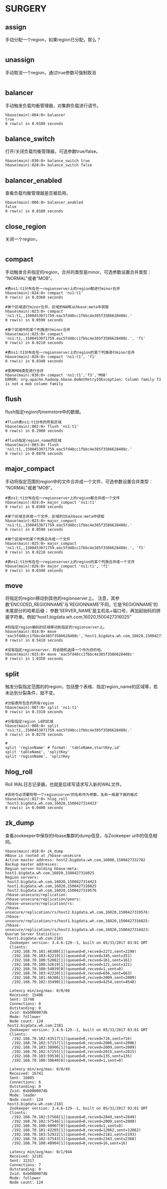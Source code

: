 # SURGERY
## assign
手动分配一个region，如果region已分配，那么？

```
```

## unassign
手动取消一个region，通过true参数可强制取消

```
```

## balancer
手动触发负载均衡管理器，对集群负载进行调节。

```
hbase(main):004:0> balancer
true
0 row(s) in 0.0180 seconds
```

## balance_switch
打开/关闭负载均衡管理器，可选参数true/false。

```
hbase(main):030:0> balance_switch true
hbase(main):028:0> balance_switch false
```

## balancer_enabled
查看负载均衡管理器是否被启用。

```
hbase(main):006:0> balancer_enabled
false
0 row(s) in 0.0100 seconds
```

## close_region
关闭一个region，

```
```

## compact
手动触发合并指定的region，合并的类型是minor，可选参数设置合并类型： "NORMAL"或者"MOB"。

```
#表ns1:t1分布在任一regionserver上的region都进行minor合并
hbase(main):024:0> compact 'ns1:t1'
0 row(s) in 0.0360 seconds

#单个区域进行minor合并，区域的NAME从hbase:meta中获取
hbase(main):023:0> compact 'ns1:t1,,1500453071759.eac5fd48cc1fbbc4e385f3586628408c.'
0 row(s) in 0.0590 seconds

#单个区域中的某个列族进行minor合并
hbase(main):025:0> compact 'ns1:t1,,1500453071759.eac5fd48cc1fbbc4e385f3586628408c.', 'f1'
0 row(s) in 0.0210 seconds

#表ns1:t1分布在任一regionserver上的region的某个列族进行minor合并
hbase(main):026:0> compact 'ns1:t1', 'f1'
0 row(s) in 0.0340 seconds

#使用MOB类型进行合并
hbase(main):030:0> compact 'ns1:t1','f3','MOB'
ERROR: org.apache.hadoop.hbase.DoNotRetryIOException: Column family f3 is not a mob column family
```

## flush
flush指定region内memstore中的数据。

```
#flush表ns1:t1分布的所有区域
hbase(main):002:0> flush 'ns1:t1'
0 row(s) in 0.2900 seconds

#flush指定region_name的区域
hbase(main):003:0> flush 'ns1:t1,,1500453071759.eac5fd48cc1fbbc4e385f3586628408c.'
0 row(s) in 0.0870 seconds
```

## major_compact
手动将指定范围的region中的文件合并成一个文件，可选参数设置合并类型： "NORMAL"或者"MOB"。

```
#表ns1:t1分布在任一regionserver上的region都合并成一个文件
hbase(main):024:0> major_compact 'ns1:t1'
0 row(s) in 0.0360 seconds

#单个区域合并成一个文件，区域的ID从hbase:meta中获取
hbase(main):023:0> major_compact 'ns1:t1,,1500453071759.eac5fd48cc1fbbc4e385f3586628408c.'
0 row(s) in 0.0590 seconds

#单个区域中的某个列族合并成一个文件
hbase(main):025:0> major_compact 'ns1:t1,,1500453071759.eac5fd48cc1fbbc4e385f3586628408c.', 'f1'
0 row(s) in 0.0210 seconds

#表ns1:t1分布在任一regionserver上的region的某个列族合并成一个文件
hbase(main):026:0> major_compact 'ns1:t1', 'f1'
0 row(s) in 0.0340 seconds
```

## move
将指定的region移动到其他的regionserver上。
注意，其参数‘ENCODED_REGIONNAME’与‘REGIONNAME’不同，它是‘REGIONNAME’的末尾部分的哈希后缀；
参数‘SERVER_NAME’是主机名+端口号，再加起始码的拼接字符串。例如“host1.bigdata.wh.com,16020,1500427316025”

```
#将指定region编码的区域移动到指定的regionserver上。
hbase(main):014:0> move 'eac5fd48cc1fbbc4e385f3586628408c','host1.bigdata.wh.com,16020,1500427316025'
0 row(s) in 0.5410 seconds

#没有指定regionserver，将会随机选择一个作为目的地。
hbase(main):015:0> move 'eac5fd48cc1fbbc4e385f3586628408c'
0 row(s) in 1.0350 seconds

```

## split
触发分裂指定范围的的region，包括整个表格、指定region_name的区域等，若未达到分裂条件，就不变。

```
#分裂表所包含的所有region
hbase(main):007:0> split 'ns1:t1'
0 row(s) in 0.3310 seconds

#分裂指定region_id的区域
hbase(main):008:0> split 'ns1:t1,,1500453071759.eac5fd48cc1fbbc4e385f3586628408c.'
0 row(s) in 0.0270 seconds

#
split 'regionName' # format: 'tableName,startKey,id'
split 'tableName', 'splitKey'
split 'regionName', 'splitKey
```

## hlog_roll
Roll WAL日志记录器，也就是后续写请求写入新的WAL文件。

```
#该命令必须要附带一个regionserver的名称作为参数，名称一般是下面的格式
hbase(main):017:0> hlog_roll 'host3.bigdata.wh.com,16020,1500427314423'
0 row(s) in 0.0400 seconds
```

## zk_dump
查看zookeeper中保存的Hbase集群的dump信息，与Zookeeper ui中的信息相同。

```
hbase(main):018:0> zk_dump
HBase is rooted at /hbase-unsecure
Active master address: host2.bigdata.wh.com,16000,1500427332782
Backup master addresses:
Region server holding hbase:meta: host1.bigdata.wh.com,16020,1500427316025
Region servers:
 host3.bigdata.wh.com,16020,1500427314423
 host1.bigdata.wh.com,16020,1500427316025
 host2.bigdata.wh.com,16020,1500427319576
/hbase-unsecure/replication:
/hbase-unsecure/replication/peers:
/hbase-unsecure/replication/rs:
/hbase-unsecure/replication/rs/host2.bigdata.wh.com,16020,1500427319576:
/hbase-unsecure/replication/rs/host1.bigdata.wh.com,16020,1500427316025:
/hbase-unsecure/replication/rs/host3.bigdata.wh.com,16020,1500427314423:
Quorum Server Statistics:
 host1.bigdata.wh.com:2181
  Zookeeper version: 3.4.6-129--1, built on 05/31/2017 03:01 GMT
  Clients:
   /192.168.70.101:46380[1](queued=0,recved=2271,sent=2290)
   /192.168.70.103:42219[1](queued=0,recved=345,sent=351)
   /192.168.70.100:52082[1](queued=0,recved=161,sent=161)
   /192.168.70.100:52619[1](queued=0,recved=121,sent=121)
   /192.168.70.100:54039[0](queued=0,recved=1,sent=0)
   /192.168.70.103:42220[1](queued=0,recved=656,sent=663)
   /192.168.70.101:46386[1](queued=0,recved=2009,sent=2009)
   /192.168.70.102:35490[1](queued=0,recved=4254,sent=4540)

  Latency min/avg/max: 0/0/60
  Received: 15406
  Sent: 15748
  Connections: 8
  Outstanding: 0
  Zxid: 0xb000007db
  Mode: follower
  Node count: 124
 host2.bigdata.wh.com:2181
  Zookeeper version: 3.4.6-129--1, built on 05/31/2017 03:01 GMT
  Clients:
   /192.168.70.102:43517[1](queued=0,recved=716,sent=716)
   /192.168.70.102:57157[1](queued=0,recved=2006,sent=2006)
   /192.168.70.103:38906[1](queued=0,recved=2009,sent=2009)
   /192.168.70.102:57155[1](queued=0,recved=2015,sent=2015)
   /192.168.70.103:59538[1](queued=0,recved=135,sent=135)
   /192.168.70.100:39640[0](queued=0,recved=1,sent=0)

  Latency min/avg/max: 0/0/49
  Received: 16741
  Sent: 16805
  Connections: 6
  Outstanding: 0
  Zxid: 0xb000007db
  Mode: leader
  Node count: 124
 host3.bigdata.wh.com:2181
  Zookeeper version: 3.4.6-129--1, built on 05/31/2017 03:01 GMT
  Clients:
   /192.168.70.102:57568[1](queued=0,recved=2849,sent=2849)
   /192.168.70.102:57546[1](queued=0,recved=2009,sent=2009)
   /192.168.70.100:48907[0](queued=0,recved=1,sent=0)
   /192.168.70.101:42265[1](queued=0,recved=12062,sent=12062)
   /192.168.70.103:52922[1](queued=0,recved=2181,sent=2193)
   /192.168.70.102:57543[1](queued=0,recved=2343,sent=2360)
   /192.168.70.100:48904[1](queued=0,recved=16,sent=16)

  Latency min/avg/max: 0/1/944
  Received: 32181
  Sent: 32317
  Connections: 7
  Outstanding: 0
  Zxid: 0xb000007db
  Mode: follower
  Node count: 124
```
